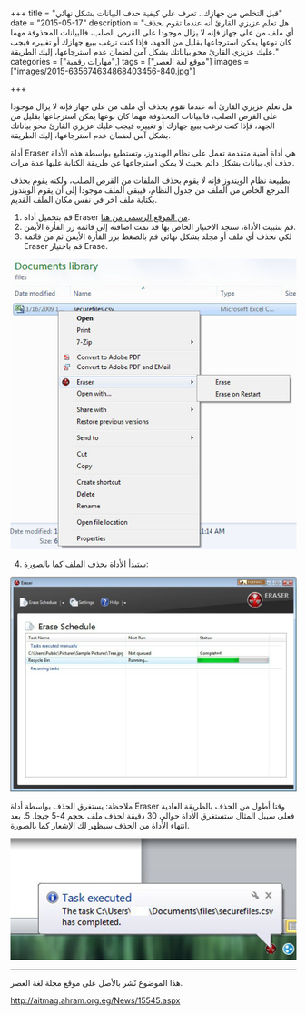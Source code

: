 +++
title = "قبل التخلص من جهازك.. تعرف علي كيفية حذف البيانات بشكل نهائي"
date = "2015-05-17"
description = "هل تعلم عزيزي القارئ أنه عندما تقوم بحذف أي ملف من على جهاز فإنه لا يزال موجودا على القرص الصلب، فالبيانات المحذوفة مهما كان نوعها يمكن استرجاعها بقليل من الجهد، فإذا كنت ترغب ببيع جهازك أو تغييره فيجب عليك عزيزي القارئ محو بياناتك بشكل آمن لضمان عدم استرجاعها، إليك الطريقة."
categories = ["مهارات رقمية",]
tags = ["موقع لغة العصر"]
images = ["images/2015-635674634868403456-840.jpg"]

+++

هل تعلم عزيزي القارئ أنه عندما تقوم بحذف أي ملف من على جهاز فإنه لا يزال موجودا على القرص الصلب، فالبيانات المحذوفة مهما كان نوعها يمكن استرجاعها بقليل من الجهد، فإذا كنت ترغب ببيع جهازك أو تغييره فيجب عليك عزيزي القارئ محو بياناتك بشكل آمن لضمان عدم استرجاعها، إليك الطريقة.

أداة Eraser هي أداة أمنية متقدمة تعمل على نظام الويندوز، وتستطيع بواسطة هذه الأداة حذف أي بيانات بشكل دائم بحيث لا يمكن استرجاعها عن طريقة الكتابة عليها عدة مرات.

بطبيعة نظام الويندوز فإنه لا يقوم بحذف الملفات من القرص الصلب، ولكنه يقوم بحذف المرجع الخاص من الملف من جدول النظام، فيبقى الملف موجودا إلى أن يقوم الويندوز بكتابة ملف آخر في نفس مكان الملف القديم.

1. قم بتحميل أداة Eraser [من الموقع الرسمي من هنا](http://eraser.heidi.ie/download.php).
2. قم بتثبيت الأداة، ستجد الاختيار الخاص بها قد تمت اضافته إلى قائمة زر الفأرة الأيمن.
3. لكي تحذف أي ملف أو مجلد بشكل نهائي قم بالضغط بزر الفأرة الأيمن ثم من قائمة Eraser قم باختيار Erase.

![1](images/2015-635674634565903456-590.jpg)

4. ستبدأ الأداة بحذف الملف كما بالصورة:

![2](images/2015-635674634868403456-840.jpg)

ملاحظة: يستغرق الحذف بواسطة أداة Eraser وقتا أطول من الحذف بالطريقة العادية فعلى سيبل المثال ستستغرق الأداة حوالي 30 دقيقة لحذف ملف بحجم 4-5 جيجا.
5. بعد انتهاء الأداة من الحذف سيظهر لك الإشعار كما بالصورة.

![3](images/2015-635674635396372206-637.jpg)

---
هذا الموضوع نٌشر باﻷصل على موقع مجلة لغة العصر.

http://aitmag.ahram.org.eg/News/15545.aspx